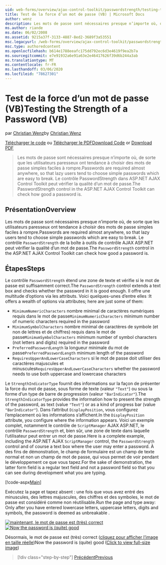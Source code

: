 ```yaml
---
uid: web-forms/overview/ajax-control-toolkit/passwordstrength/testing-the-strength-of-a-password-vb
title: Test de la force d’un mot de passe (VB) | Microsoft Docs
author: wenz
description: Les mots de passe sont nécessaires presque n’importe où, de sorte que les utilisateurs paresseux ont tendance à choisir des mots de passe simples faciles à rompre. Contrôle PasswordStrength dans l’ASP. N...
ms.author: riande
ms.date: 06/02/2008
ms.assetid: 9215a37f-3133-4887-8ed2-3689f3a53551
msc.legacyurl: /web-forms/overview/ajax-control-toolkit/passwordstrength/testing-the-strength-of-a-password-vb
msc.type: authoredcontent
ms.openlocfilehash: b614e1788eeafc175dd792ec6d3e4619f9ea2b7a
ms.sourcegitcommit: e7e91932a6e91a63e2e46417626f39d6b244a3ab
ms.translationtype: MT
ms.contentlocale: fr-FR
ms.lasthandoff: 03/06/2020
ms.locfileid: "78627301"
---
```

# <a name="testing-the-strength-of-a-password-vb"></a><span data-ttu-id="3f7f1-104">Test de la force d’un mot de passe (VB)</span><span class="sxs-lookup"><span data-stu-id="3f7f1-104">Testing the Strength of a Password (VB)</span></span>

<span data-ttu-id="3f7f1-105">par [Christian Wenz](https://github.com/wenz)</span><span class="sxs-lookup"><span data-stu-id="3f7f1-105">by [Christian Wenz](https://github.com/wenz)</span></span>

<span data-ttu-id="3f7f1-106">[Télécharger le code](https://download.microsoft.com/download/9/3/f/93f8daea-bebd-4821-833b-95205389c7d0/PasswordStrength0.vb.zip) ou [Télécharger le PDF](https://download.microsoft.com/download/2/d/c/2dc10e34-6983-41d4-9c08-f78f5387d32b/passwordstrength0VB.pdf)</span><span class="sxs-lookup"><span data-stu-id="3f7f1-106">[Download Code](https://download.microsoft.com/download/9/3/f/93f8daea-bebd-4821-833b-95205389c7d0/PasswordStrength0.vb.zip) or [Download PDF](https://download.microsoft.com/download/2/d/c/2dc10e34-6983-41d4-9c08-f78f5387d32b/passwordstrength0VB.pdf)</span></span>

> <span data-ttu-id="3f7f1-107">Les mots de passe sont nécessaires presque n’importe où, de sorte que les utilisateurs paresseux ont tendance à choisir des mots de passe simples faciles à rompre.</span><span class="sxs-lookup"><span data-stu-id="3f7f1-107">Passwords are required almost anywhere, so that lazy users tend to choose simple passwords which are easy to break.</span></span> <span data-ttu-id="3f7f1-108">Le contrôle PasswordStrength dans ASP.NET AJAX Control Toolkit peut vérifier la qualité d’un mot de passe.</span><span class="sxs-lookup"><span data-stu-id="3f7f1-108">The PasswordStrength control in the ASP.NET AJAX Control Toolkit can check how good a password is.</span></span>

## <a name="overview"></a><span data-ttu-id="3f7f1-109">Présentation</span><span class="sxs-lookup"><span data-stu-id="3f7f1-109">Overview</span></span>

<span data-ttu-id="3f7f1-110">Les mots de passe sont nécessaires presque n’importe où, de sorte que les utilisateurs paresseux ont tendance à choisir des mots de passe simples faciles à rompre.</span><span class="sxs-lookup"><span data-stu-id="3f7f1-110">Passwords are required almost anywhere, so that lazy users tend to choose simple passwords which are easy to break.</span></span> <span data-ttu-id="3f7f1-111">Le contrôle `PasswordStrength` de la boîte à outils de contrôle AJAX ASP.NET peut vérifier la qualité d’un mot de passe.</span><span class="sxs-lookup"><span data-stu-id="3f7f1-111">The `PasswordStrength` control in the ASP.NET AJAX Control Toolkit can check how good a password is.</span></span>

## <a name="steps"></a><span data-ttu-id="3f7f1-112">Étapes</span><span class="sxs-lookup"><span data-stu-id="3f7f1-112">Steps</span></span>

<span data-ttu-id="3f7f1-113">Le contrôle `PasswordStrength` étend une zone de texte et vérifie si le mot de passe est suffisamment correct.</span><span class="sxs-lookup"><span data-stu-id="3f7f1-113">The `PasswordStrength` control extends a text box and checks whether the password in it is good enough.</span></span> <span data-ttu-id="3f7f1-114">Il offre une multitude d’options via les attributs. Voici quelques-unes d’entre elles :</span><span class="sxs-lookup"><span data-stu-id="3f7f1-114">It offers a wealth of options via attributes; here are just some of them:</span></span>

- <span data-ttu-id="3f7f1-115">`MinimumNumericCharacters` nombre minimal de caractères numériques requis dans le mot de passe</span><span class="sxs-lookup"><span data-stu-id="3f7f1-115">`MinimumNumericCharacters` minimum number of numeric characters required in the password</span></span>
- <span data-ttu-id="3f7f1-116">`MinimumSymbolCharacters` nombre minimal de caractères de symbole (et non de lettres et de chiffres) requis dans le mot de passe</span><span class="sxs-lookup"><span data-stu-id="3f7f1-116">`MinimumSymbolCharacters` minimum number of symbol characters (not letters and digits) required in the password</span></span>
- <span data-ttu-id="3f7f1-117">`PreferredPasswordLength` la longueur minimale du mot de passe</span><span class="sxs-lookup"><span data-stu-id="3f7f1-117">`PreferredPasswordLength` minimum length of the password</span></span>
- <span data-ttu-id="3f7f1-118">`RequiresUpperAndLowerCaseCharacters` si le mot de passe doit utiliser des caractères majuscules et minuscules</span><span class="sxs-lookup"><span data-stu-id="3f7f1-118">`RequiresUpperAndLowerCaseCharacters` whether the password needs to use both uppercase and lowercase characters</span></span>

<span data-ttu-id="3f7f1-119">Le `StrengthIndicatorType` fournit des informations sur la façon de présenter la force du mot de passe, sous forme de texte (valeur `"Text"`) ou sous la forme d’un type de barre de progression (valeur `"BarIndicator"`).</span><span class="sxs-lookup"><span data-stu-id="3f7f1-119">The `StrengthIndicatorType` provides the information how to present the strength of the password, as text (value `"Text"`) or as a kind of progress bar (value `"BarIndicator"`).</span></span> <span data-ttu-id="3f7f1-120">Dans l’attribut `DisplayPosition`, vous configurez l’emplacement où les informations s’affichent.</span><span class="sxs-lookup"><span data-stu-id="3f7f1-120">In the `DisplayPosition` attribute, you configure where the information appears.</span></span> <span data-ttu-id="3f7f1-121">Voici un exemple complet, notamment le contrôle de `ScriptManager` AJAX ASP.NET, le contrôle `PasswordStrength` et, bien sûr, une zone de texte dans laquelle l’utilisateur peut entrer un mot de passe.</span><span class="sxs-lookup"><span data-stu-id="3f7f1-121">Here is a complete example, including the ASP.NET AJAX `ScriptManager` control, the `PasswordStrength` control and of course a text box where the user may enter a password.</span></span> <span data-ttu-id="3f7f1-122">À des fins de démonstration, le champ de formulaire est un champ de texte normal et non un champ de mot de passe, qui vous permet de voir pendant le développement ce que vous tapez.</span><span class="sxs-lookup"><span data-stu-id="3f7f1-122">For the sake of demonstration, the latter form field is a regular text field and not a password field so that you can see during development what you are typing.</span></span>

[!code-aspx[Main](testing-the-strength-of-a-password-vb/samples/sample1.aspx)]

<span data-ttu-id="3f7f1-123">Exécutez la page et tapez absent : une fois que vous avez entré des minuscules, des lettres majuscules, des chiffres et des symboles, le mot de passe est considéré comme non réutilisable.</span><span class="sxs-lookup"><span data-stu-id="3f7f1-123">Run the page and type away: Only after you have entered lowercase letters, uppercase letters, digits and symbols, the password is deemed as unbreakable .</span></span>

<span data-ttu-id="3f7f1-124">[![maintenant, le mot de passe est (très) correct](testing-the-strength-of-a-password-vb/_static/image2.png)](testing-the-strength-of-a-password-vb/_static/image1.png)</span><span class="sxs-lookup"><span data-stu-id="3f7f1-124">[![Now the password is (quite) good](testing-the-strength-of-a-password-vb/_static/image2.png)](testing-the-strength-of-a-password-vb/_static/image1.png)</span></span>

<span data-ttu-id="3f7f1-125">Désormais, le mot de passe est (très) correct ([cliquez pour afficher l’image en taille réelle](testing-the-strength-of-a-password-vb/_static/image3.png))</span><span class="sxs-lookup"><span data-stu-id="3f7f1-125">Now the password is (quite) good ([Click to view full-size image](testing-the-strength-of-a-password-vb/_static/image3.png))</span></span>

> [!div class="step-by-step"]
> [<span data-ttu-id="3f7f1-126">Précédent</span><span class="sxs-lookup"><span data-stu-id="3f7f1-126">Previous</span></span>](testing-the-strength-of-a-password-cs.md)

